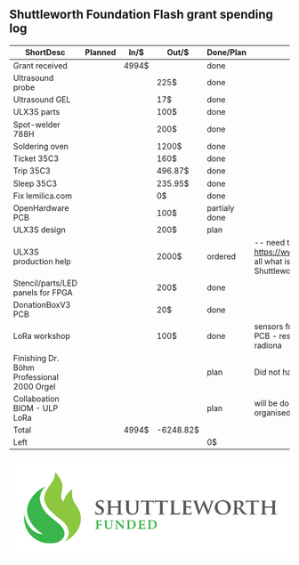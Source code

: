 ## Shuttleworth Foundation Flash grant spending log

| ShortDesc | Planned | In/$ | Out/$ | Done/Plan | Info |
| ------------- | ------------- | ------------- | ------------- | ------------- | ------------- |
| Grant received || 4994$ | | done |
| Ultrasound probe ||| 225$ | done |
| Ultrasound GEL ||| 17$ | done |
| ULX3S parts ||| 100$ | done |
| Spot-welder 788H ||| 200$ | done |
| Soldering oven || | 1200$ | done |
| Ticket 35C3 ||| 160$ | done |
| Trip 35C3 |||496.87$| done |
| Sleep 35C3 |||235.95$| done |
| Fix lemilica.com |||0$| done |
| OpenHardware PCB | | | 100$ | partialy done |
| ULX3S design ||| 200$ | plan |
| ULX3S production help ||| 2000$ | ordered | -- need to pay to https://www.watterott.com/ all what is left from Shuttleworth rest is on me |
| Stencil/parts/LED panels for FPGA ||| 200$ | done |
| DonationBoxV3 PCB |||20$ | done |
| LoRa workshop ||| 100$ | done | sensors from ebay and PCB - rest was financed by radiona |
| Finishing Dr. Böhm Professional 2000 Orgel |||| plan | Did not have time to finish |
| Collaboation BIOM - ULP LoRa |||| plan | will be done soon at camp organised by radiona |
| Total ||4994$|-6248.82$||
| Left ||||0$|

![Logo](https://github.com/ShuttleworthFoundation/Logos/blob/master/Shuttleworth%20Funded/Shuttleworth%20Funded%20CMYK/Shuttleworth%20Funded.svg)
